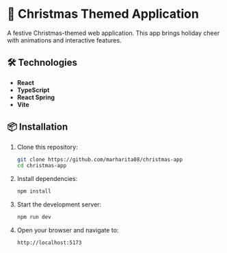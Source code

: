 # 🎄 Christmas Themed Application

A festive Christmas-themed web application. This app brings holiday cheer with animations and interactive features.

## 🛠️ Technologies

- **React**
- **TypeScript**
- **React Spring**
- **Vite**

## 📦 Installation

1. Clone this repository:
   ```bash
   git clone https://github.com/marharita08/christmas-app
   cd christmas-app
   ```
2. Install dependencies:
   ```bash
   npm install
   ```
3. Start the development server:
   ```bash
   npm run dev
   ```
4. Open your browser and navigate to:
   ```
   http://localhost:5173
   ```
